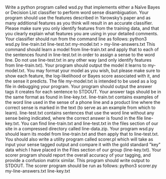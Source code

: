 Write a python program called wsd.py that implements either a Naïve Bayes or Decision List classifier to perform word sense disambiguation.
Your program should use the features described in Yarowsky’s paper and as many additional features as you think will result in an accurate classifier. Please make sure you only identify features from the training data, and that you clearly explain what features you are using in your detailed comments.
Your classifier should run from the command line as follows:
python3 wsd.py line-train.txt line-test.txt my-model.txt > my-line-answers.txt
This command should learn a model from line-train.txt and apply that to each of the sentences found in line-test.txt in order to assign a sense to the word line. Do not use line-test.txt in any other way (and only identify features from line-train.txt). Your program should output the model it learns to my-model.txt. You may format your model as you wish, but please make sure to show each feature, the log-likelihood or Bayes score associated with it, and the sense it predicts. The file my-model.txt is intended to be used as a log file in debugging your program. Your program should output the answer tags it creates for each sentence to STDOUT. Your answer tags should be in the same format as found in line-key.txt.
line-train.txt contains examples of the word line used in the sense of a phone line and a product line where the correct sense is marked in the text (to serve as an example from which to learn). line-test.txt contains sentences that use the word line without any sense being indicated, where the correct answer is found in the file line-key.txt. You can find line-train.txt and line-test.txt in the files section of our site in a compressed directory called line-data.zip.
Your program wsd.py should learn its model from line-train.txt and then apply that to line-test.txt.
You should also write a utility program called scorer.pl which will take as input your sense tagged output and compare it with the gold standard "key" data which I have placed in the Files section of our group (line-key.txt). Your scorer program should report the overall accuracy of your tagging, and provide a confusion matrix similar.  This program should write output to STDOUT.
The scorer program should be run as follows:
python3 scorer.py my-line-answers.txt line-key.txt
